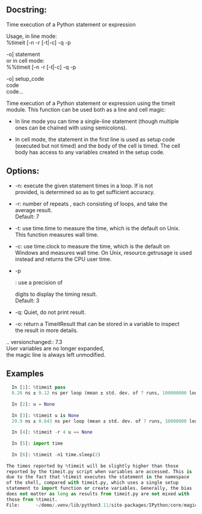 ## Docstring:  
Time execution of a Python statement or expression  
  
Usage, in line mode:  
  %timeit [-n<N> -r<R> [-t|-c] -q -p<P> -o] statement  
or in cell mode:  
  %%timeit [-n<N> -r<R> [-t|-c] -q -p<P> -o] setup_code  
  code  
  code...  
  
Time execution of a Python statement or expression using the timeit  
module.  This function can be used both as a line and cell magic:  
  
- In line mode you can time a single-line statement (though multiple  
  ones can be chained with using semicolons).  
  
- In cell mode, the statement in the first line is used as setup code  
  (executed but not timed) and the body of the cell is timed.  The cell  
  body has access to any variables created in the setup code.  
  
## Options:  
* -n<N>: execute the given statement <N> times in a loop. If <N> is not  
provided, <N> is determined so as to get sufficient accuracy.  
  
* -r<R>: number of repeats <R>, each consisting of <N> loops, and take the  
average result.  
Default: 7  
  
* -t: use time.time to measure the time, which is the default on Unix.  
This function measures wall time.  
  
* -c: use time.clock to measure the time, which is the default on  
Windows and measures wall time. On Unix, resource.getrusage is used  
instead and returns the CPU user time.  
  
* -p<P>: use a precision of <P> digits to display the timing result.  
Default: 3  
  
* -q: Quiet, do not print result.  
  
* -o: return a TimeitResult that can be stored in a variable to inspect  
    the result in more details.  
  
.. versionchanged:: 7.3  
    User variables are no longer expanded,  
    the magic line is always left unmodified.  
  
## Examples  
```python  
  In [1]: %timeit pass  
  8.26 ns ± 0.12 ns per loop (mean ± std. dev. of 7 runs, 100000000 loops each)  
  
  In [2]: u = None  
  
  In [3]: %timeit u is None  
  29.9 ns ± 0.643 ns per loop (mean ± std. dev. of 7 runs, 10000000 loops each)  
  
  In [4]: %timeit -r 4 u == None  
  
  In [5]: import time  
  
  In [6]: %timeit -n1 time.sleep(2)  
  
The times reported by %timeit will be slightly higher than those  
reported by the timeit.py script when variables are accessed. This is  
due to the fact that %timeit executes the statement in the namespace  
of the shell, compared with timeit.py, which uses a single setup  
statement to import function or create variables. Generally, the bias  
does not matter as long as results from timeit.py are not mixed with  
those from %timeit.  
File:      ~/demo/.venv/lib/python3.11/site-packages/IPython/core/magics/execution.py  
  
```